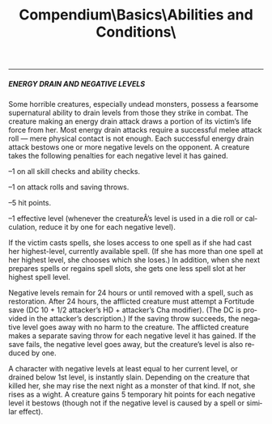 ﻿---
lang: en
aliases: [Energy Drain And Negative Levels]
title: Compendium\Basics\Abilities and Conditions\
tag: Abilities, Conditions
---

---
##### ENERGY DRAIN AND NEGATIVE LEVELS

Some horrible creatures, especially undead monsters, possess a fearsome supernatural ability to drain levels from those they strike in combat. The creature making an energy drain attack draws a portion of its victim’s life force from her. Most energy drain attacks require a successful melee attack roll — mere physical contact is not enough. Each successful energy drain attack bestows one or more negative levels on the opponent. A creature takes the following penalties for each negative level it has gained.

–1 on all skill checks and ability checks.

–1 on attack rolls and saving throws.

–5 hit points.

–1 effective level (whenever the creatureÂ’s level is used in a die roll or calculation, reduce it by one for each negative level).

If the victim casts spells, she loses access to one spell as if she had cast her highest-level, currently available spell. (If she has more than one spell at her highest level, she chooses which she loses.) In addition, when she next prepares spells or regains spell slots, she gets one less spell slot at her highest spell level.

Negative levels remain for 24 hours or until removed with a spell, such as restoration. After 24 hours, the afflicted creature must attempt a Fortitude save (DC 10 + 1/2 attacker’s HD + attacker’s Cha modifier). (The DC is provided in the attacker’s description.) If the saving throw succeeds, the negative level goes away with no harm to the creature. The afflicted creature makes a separate saving throw for each negative level it has gained. If the save fails, the negative level goes away, but the creature’s level is also reduced by one.

A character with negative levels at least equal to her current level, or drained below 1st level, is instantly slain. Depending on the creature that killed her, she may rise the next night as a monster of that kind. If not, she rises as a wight. A creature gains 5 temporary hit points for each negative level it bestows (though not if the negative level is caused by a spell or similar effect).

<br><br>
---
